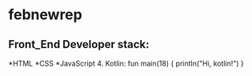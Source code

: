 # febnewrep
## Front_End Developer stack:
*HTML
﻿﻿*CSS
﻿﻿*JavaScript
4. Kotlin:
fun main(18) {
    println("Hi, kotlin!")
}
